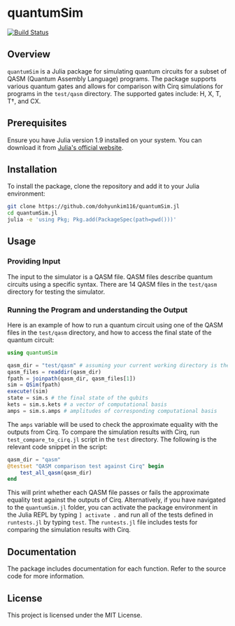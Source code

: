 # quantumSim

[![Build Status](https://github.com/dohyunkim116/quantumSim.jl/actions/workflows/CI.yml/badge.svg?branch=main)](https://github.com/dohyunkim116/quantumSim.jl/actions/workflows/CI.yml?query=branch%3Amain)

## Overview

`quantumSim` is a Julia package for simulating quantum circuits for a subset of QASM (Quantum Assembly Language) programs. The package supports various quantum gates and allows for comparison with Cirq simulations for programs in the `test/qasm` directory. The supported gates include: H, X, T, T†, and CX.

## Prerequisites

Ensure you have Julia version 1.9 installed on your system. You can download it from [Julia's official website](https://julialang.org/downloads/).

## Installation

To install the package, clone the repository and add it to your Julia environment:

```sh
git clone https://github.com/dohyunkim116/quantumSim.jl
cd quantumSim.jl
julia -e 'using Pkg; Pkg.add(PackageSpec(path=pwd()))'
```

## Usage

### Providing Input

The input to the simulator is a QASM file. QASM files describe quantum circuits using a specific syntax. There are 14 QASM files in the `test/qasm` directory for testing the simulator.

### Running the Program and understanding the Output

Here is an example of how to run a quantum circuit using one of the QASM files in the `test/qasm` directory, and how to access the final state of the quantum circuit:

```julia
using quantumSim

qasm_dir = "test/qasm" # assuming your current working directory is the root of the package
qasm_files = readdir(qasm_dir)
fpath = joinpath(qasm_dir, qasm_files[1])
sim = QSim(fpath)
execute!(sim)
state = sim.s # the final state of the qubits
kets = sim.s.kets # a vector of computational basis
amps = sim.s.amps # amplitudes of corresponding computational basis
```

The `amps` variable will be used to check the approximate equality with the outputs from Cirq. To compare the simulation results with Cirq, run `test_compare_to_cirq.jl` script in the `test` directory. The following is the relevant code snippet in the script:

```julia
qasm_dir = "qasm"
@testset "QASM comparison test against Cirq" begin
    test_all_qasm(qasm_dir)
end
```

This will print whether each QASM file passes or fails the approximate equality test against the outputs of Cirq. Alternatively, if you have navigated to the `quantumSim.jl` folder, you can activate the package environment in the Julia REPL by typing `] activate .` and run all of the tests defined in `runtests.jl` by typing `test`. The `runtests.jl` file includes tests for comparing the simulation results with Cirq.

## Documentation

The package includes documentation for each function. Refer to the source code for more information.

## License

This project is licensed under the MIT License.